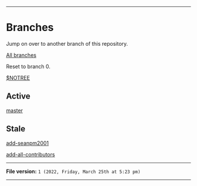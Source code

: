 
***

# Branches

Jump on over to another branch of this repository.

[All branches](https://github.com/seanpm2001/SeansLifeArchive_Images_TinyDeathStar/branches/)

Reset to branch 0.

[$NOTREE](https://github.com/seanpm2001/SeansLifeArchive_Images_TinyDeathStar/)

## Active

[master](https://github.com/seanpm2001/SeansLifeArchive_Images_TinyDeathStar/tree/master/)

## Stale

[add-seanpm2001](https://github.com/seanpm2001/SeansLifeArchive_Images_TinyDeathStar/tree/all-contributors/add-seanpm2001/)

[add-all-contributors](https://github.com/seanpm2001/SeansLifeArchive_Images_TinyDeathStar/tree/all-contributors/add-all-contributors/)

***

**File version:** `1 (2022, Friday, March 25th at 5:23 pm)`

***
